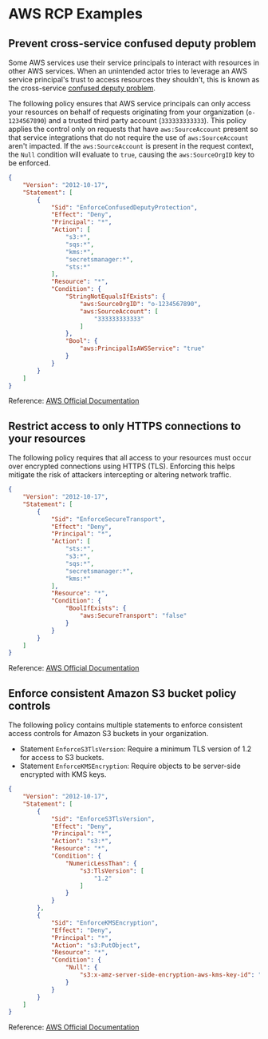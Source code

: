 # AWS RCP Examples

## Prevent cross-service confused deputy problem

Some AWS services use their service principals to interact with resources in other AWS services. When an unintended actor tries to leverage an AWS service principal's trust to access resources they shouldn't, this is known as the cross-service [confused deputy problem](https://docs.aws.amazon.com/IAM/latest/UserGuide/confused-deputy.html).

The following policy ensures that AWS service principals can only access your resources on behalf of requests originating from your organization (`o-1234567890`) and a trusted third party account (`333333333333`). This policy applies the control only on requests that have `aws:SourceAccount` present so that service integrations that do not require the use of `aws:SourceAccount` aren't impacted. If the `aws:SourceAccount` is present in the request context, the `Null` condition will evaluate to `true`, causing the `aws:SourceOrgID` key to be enforced.

```json
{
    "Version": "2012-10-17",
    "Statement": [
        {
            "Sid": "EnforceConfusedDeputyProtection",
            "Effect": "Deny",
            "Principal": "*",
            "Action": [
                "s3:*",
                "sqs:*",
                "kms:*",
                "secretsmanager:*",
                "sts:*"
            ],
            "Resource": "*",
            "Condition": {
                "StringNotEqualsIfExists": {
                    "aws:SourceOrgID": "o-1234567890",
                    "aws:SourceAccount": [
                        "333333333333"
                    ]
                },
                "Bool": {
                    "aws:PrincipalIsAWSService": "true"
                }
            }
        }
    ]
}
```

Reference: [AWS Official Documentation](https://docs.aws.amazon.com/organizations/latest/userguide/orgs_manage_policies_rcps_examples.html#example-rcp-confused-deputy)

## Restrict access to only HTTPS connections to your resources

The following policy requires that all access to your resources must occur over encrypted connections using HTTPS (TLS). Enforcing this helps mitigate the risk of attackers intercepting or altering network traffic.

```json
{
    "Version": "2012-10-17",
    "Statement": [
        {
            "Sid": "EnforceSecureTransport",
            "Effect": "Deny",
            "Principal": "*",
            "Action": [
                "sts:*",
                "s3:*",
                "sqs:*",
                "secretsmanager:*",
                "kms:*"
            ],
            "Resource": "*",
            "Condition": {
                "BoolIfExists": {
                    "aws:SecureTransport": "false"
                }
            }
        }
    ]
}
```


Reference: [AWS Official Documentation](https://docs.aws.amazon.com/organizations/latest/userguide/orgs_manage_policies_rcps_examples.html#example-rcp-enforce-ssl)

## Enforce consistent Amazon S3 bucket policy controls

The following policy contains multiple statements to enforce consistent access controls for Amazon S3 buckets in your organization.

- Statement `EnforceS3TlsVersion`: Require a minimum TLS version of 1.2 for access to S3 buckets.
- Statement `EnforceKMSEncryption`: Require objects to be server-side encrypted with KMS keys.

```json
{
    "Version": "2012-10-17",
    "Statement": [
        {
            "Sid": "EnforceS3TlsVersion",
            "Effect": "Deny",
            "Principal": "*",
            "Action": "s3:*",
            "Resource": "*",
            "Condition": {
                "NumericLessThan": {
                    "s3:TlsVersion": [
                        "1.2"
                    ]
                }
            }
        },
        {
            "Sid": "EnforceKMSEncryption",
            "Effect": "Deny",
            "Principal": "*",
            "Action": "s3:PutObject",
            "Resource": "*",
            "Condition": {
                "Null": {
                    "s3:x-amz-server-side-encryption-aws-kms-key-id": "true"
                }
            }
        }
    ]
}
```

Reference: [AWS Official Documentation](https://docs.aws.amazon.com/organizations/latest/userguide/orgs_manage_policies_rcps_examples.html#example-rcp-consistent-bucket)